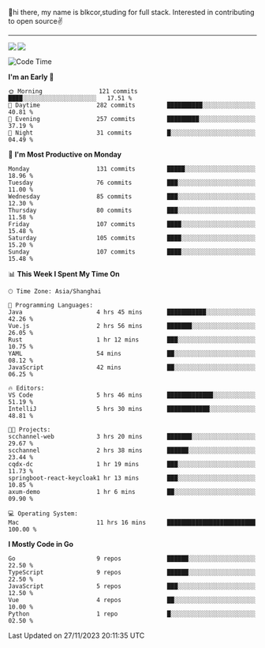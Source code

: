 👋hi there, my name is blkcor,studing for full stack.
Interested in contributing to open source✌️

<hr/>

![](https://github-readme-stats.vercel.app/api?username=blkcor)
<a href="https://github.com/blkcor/github-readme-stats">
    <img align="left" src="https://github-readme-stats.vercel.app/api/top-langs/?username=blkcor&hide=jupyter%20notebook,shaderlab,tex,c%23&langs_count=9" />
</a>


<!--START_SECTION:waka-->
![Code Time](http://img.shields.io/badge/Code%20Time-760%20hrs%2045%20mins-blue)

**I'm an Early 🐤** 

```text
🌞 Morning                121 commits         ████░░░░░░░░░░░░░░░░░░░░░   17.51 % 
🌆 Daytime                282 commits         ██████████░░░░░░░░░░░░░░░   40.81 % 
🌃 Evening                257 commits         █████████░░░░░░░░░░░░░░░░   37.19 % 
🌙 Night                  31 commits          █░░░░░░░░░░░░░░░░░░░░░░░░   04.49 % 
```
📅 **I'm Most Productive on Monday** 

```text
Monday                   131 commits         █████░░░░░░░░░░░░░░░░░░░░   18.96 % 
Tuesday                  76 commits          ███░░░░░░░░░░░░░░░░░░░░░░   11.00 % 
Wednesday                85 commits          ███░░░░░░░░░░░░░░░░░░░░░░   12.30 % 
Thursday                 80 commits          ███░░░░░░░░░░░░░░░░░░░░░░   11.58 % 
Friday                   107 commits         ████░░░░░░░░░░░░░░░░░░░░░   15.48 % 
Saturday                 105 commits         ████░░░░░░░░░░░░░░░░░░░░░   15.20 % 
Sunday                   107 commits         ████░░░░░░░░░░░░░░░░░░░░░   15.48 % 
```


📊 **This Week I Spent My Time On** 

```text
🕑︎ Time Zone: Asia/Shanghai

💬 Programming Languages: 
Java                     4 hrs 45 mins       ███████████░░░░░░░░░░░░░░   42.26 % 
Vue.js                   2 hrs 56 mins       ███████░░░░░░░░░░░░░░░░░░   26.05 % 
Rust                     1 hr 12 mins        ███░░░░░░░░░░░░░░░░░░░░░░   10.75 % 
YAML                     54 mins             ██░░░░░░░░░░░░░░░░░░░░░░░   08.12 % 
JavaScript               42 mins             ██░░░░░░░░░░░░░░░░░░░░░░░   06.25 % 

🔥 Editors: 
VS Code                  5 hrs 46 mins       █████████████░░░░░░░░░░░░   51.19 % 
IntelliJ                 5 hrs 30 mins       ████████████░░░░░░░░░░░░░   48.81 % 

🐱‍💻 Projects: 
scchannel-web            3 hrs 20 mins       ███████░░░░░░░░░░░░░░░░░░   29.67 % 
scchannel                2 hrs 38 mins       ██████░░░░░░░░░░░░░░░░░░░   23.44 % 
cqdx-dc                  1 hr 19 mins        ███░░░░░░░░░░░░░░░░░░░░░░   11.73 % 
springboot-react-keycloak1 hr 13 mins        ███░░░░░░░░░░░░░░░░░░░░░░   10.85 % 
axum-demo                1 hr 6 mins         ██░░░░░░░░░░░░░░░░░░░░░░░   09.90 % 

💻 Operating System: 
Mac                      11 hrs 16 mins      █████████████████████████   100.00 % 
```

**I Mostly Code in Go** 

```text
Go                       9 repos             ██████░░░░░░░░░░░░░░░░░░░   22.50 % 
TypeScript               9 repos             ██████░░░░░░░░░░░░░░░░░░░   22.50 % 
JavaScript               5 repos             ███░░░░░░░░░░░░░░░░░░░░░░   12.50 % 
Vue                      4 repos             ██░░░░░░░░░░░░░░░░░░░░░░░   10.00 % 
Python                   1 repo              █░░░░░░░░░░░░░░░░░░░░░░░░   02.50 % 
```




 Last Updated on 27/11/2023 20:11:35 UTC
<!--END_SECTION:waka-->



